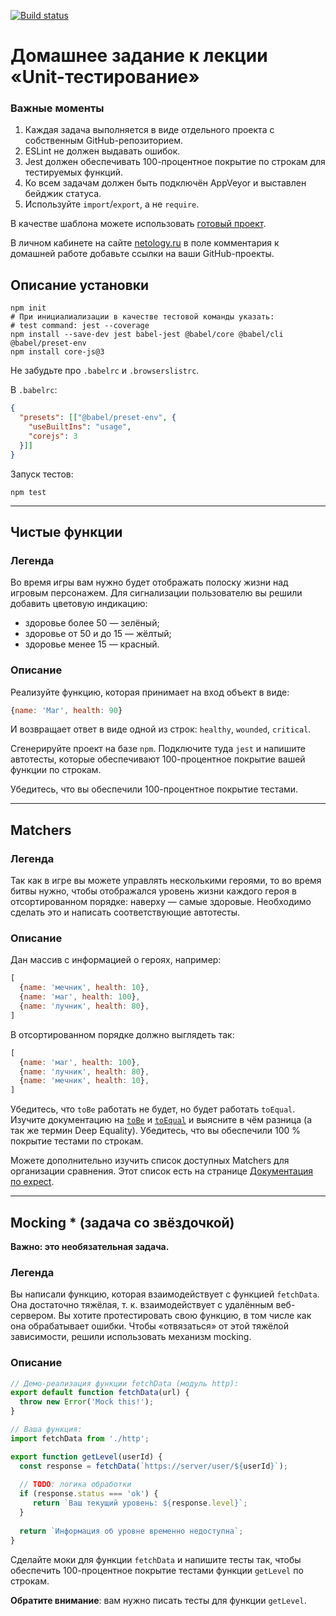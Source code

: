 [![Build status](https://ci.appveyor.com/api/projects/status/8v004t1rpyyymos8?svg=true)](https://ci.appveyor.com/project/kirill7400/appveyor-test)

# Домашнее задание к лекции «Unit-тестирование»

### **Важные моменты** 

1. Каждая задача выполняется в виде отдельного проекта с собственным GitHub-репозиторием.
2. ESLint не должен выдавать ошибок.
3. Jest должен обеспечивать 100-процентное покрытие по строкам для тестируемых функций.
4. Ко всем задачам должен быть подключён AppVeyor и выставлен бейджик статуса.
5. Используйте `import`/`export`, а не `require`.

В качестве шаблона можете использовать [готовый проект](/ci-template).

В личном кабинете на сайте [netology.ru](http://netology.ru/) в поле комментария к домашней работе добавьте ссылки на ваши GitHub-проекты.

## Описание установки

```shell
npm init
# При инициалиализации в качестве тестовой команды указать:
# test command: jest --coverage
npm install --save-dev jest babel-jest @babel/core @babel/cli @babel/preset-env
npm install core-js@3
```

Не забудьте про `.babelrc` и `.browserslistrc`.

В `.babelrc`:
```json
{
  "presets": [["@babel/preset-env", {
    "useBuiltIns": "usage",
    "corejs": 3
  }]]
}
```

Запуск тестов:
```shell
npm test
```

---

## Чистые функции

### Легенда

Во время игры вам нужно будет отображать полоску жизни над игровым персонажем. Для сигнализации пользователю вы решили добавить цветовую индикацию:
- здоровье более 50 — зелёный;
- здоровье от 50 и до 15 — жёлтый;
- здоровье менее 15 — красный.

### Описание

Реализуйте функцию, которая принимает на вход объект в виде:
```javascript
{name: 'Маг', health: 90}
```
И возвращает ответ в виде одной из строк: `healthy`, `wounded`, `critical`.

Сгенерируйте проект на базе `npm`. Подключите туда `jest` и напишите автотесты, которые обеспечивают 100-процентное покрытие вашей функции по строкам.

Убедитесь, что вы обеспечили 100-процентное покрытие тестами.

---

## Matchers

### Легенда

Так как в игре вы можете управлять несколькими героями, то во время битвы нужно, чтобы отображался уровень жизни каждого героя в отсортированном порядке: наверху — самые здоровые. Необходимо сделать это и написать соответствующие автотесты.

### Описание

Дан массив с информацией о героях, например:
```javascript
[
  {name: 'мечник', health: 10},
  {name: 'маг', health: 100},
  {name: 'лучник', health: 80},
]
```
В отсортированном порядке должно выглядеть так:
```javascript
[
  {name: 'маг', health: 100},
  {name: 'лучник', health: 80},
  {name: 'мечник', health: 10},
]
```

Убедитесь, что `toBe` работать не будет, но будет работать `toEqual`. Изучите документацию на [`toBe`]() и [`toEqual`]() и выясните в чём разница (а так же термин Deep Equality). Убедитесь, что вы обеспечили 100 % покрытие тестами по строкам.

Можете дополнительно изучить список доступных Matchers для организации сравнения. Этот список есть на странице [Документация по expect](https://jestjs.io/docs/ru/expect).

---

## Mocking * (задача со звёздочкой)

**Важно: это необязательная задача.**

### Легенда

Вы написали функцию, которая взаимодействует с функцией `fetchData`. Она достаточно тяжёлая, т. к. взаимодействует с удалённым веб-сервером. Вы хотите протестировать свою функцию, в том числе как она обрабатывает ошибки. Чтобы «отвязаться» от этой тяжёлой зависимости, решили использовать механизм mocking.

### Описание

```javascript
// Демо-реализация функции fetchData (модуль http):
export default function fetchData(url) {
  throw new Error('Mock this!');
}
```

```javascript
// Ваша функция:
import fetchData from './http';

export function getLevel(userId) {
  const response = fetchData(`https://server/user/${userId}`);
  
  // TODO: логика обработки
  if (response.status === 'ok') {
     return `Ваш текущий уровень: ${response.level}`; 
  }
  
  return `Информация об уровне временно недоступна`;
}
```

Сделайте моки для функции `fetchData` и напишите тесты так, чтобы обеспечить 100-процентное покрытие тестами функции `getLevel` по строкам.

**Обратите внимание**: вам нужно писать тесты для функции `getLevel`.
